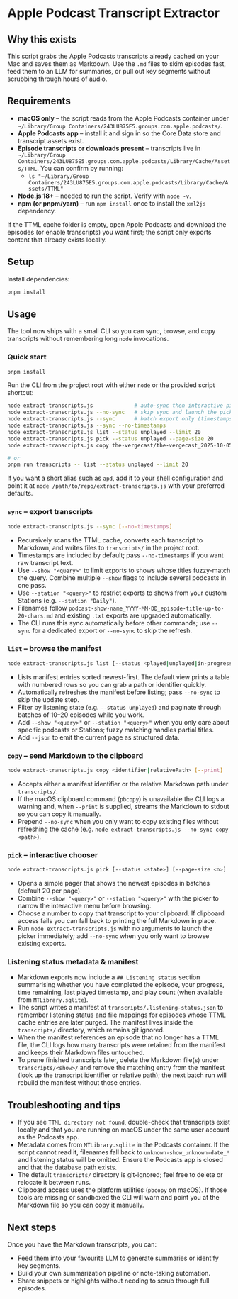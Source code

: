 # Apple Podcast Transcript Extractor

## Why this exists

This script grabs the Apple Podcasts transcripts already cached on your Mac and saves them as Markdown. Use the `.md` files to skim episodes fast, feed them to an LLM for summaries, or pull out key segments without scrubbing through hours of audio.

## Requirements

- **macOS only** – the script reads from the Apple Podcasts container under `~/Library/Group Containers/243LU875E5.groups.com.apple.podcasts/`.
- **Apple Podcasts app** – install it and sign in so the Core Data store and transcript assets exist.
- **Episode transcripts or downloads present** – transcripts live in `~/Library/Group Containers/243LU875E5.groups.com.apple.podcasts/Library/Cache/Assets/TTML`. You can confirm by running:
  - `ls "~/Library/Group Containers/243LU875E5.groups.com.apple.podcasts/Library/Cache/Assets/TTML"`
- **Node.js 18+** – needed to run the script. Verify with `node -v`.
- **npm (or pnpm/yarn)** – run `npm install` once to install the `xml2js` dependency.

If the TTML cache folder is empty, open Apple Podcasts and download the episodes (or enable transcripts) you want first; the script only exports content that already exists locally.

## Setup

Install dependencies:

```bash
pnpm install
```

## Usage

The tool now ships with a small CLI so you can sync, browse, and copy transcripts without remembering long `node` invocations.

### Quick start

```bash
pnpm install
```

Run the CLI from the project root with either `node` or the provided script shortcut:

```bash
node extract-transcripts.js             # auto-sync then interactive picker (default)
node extract-transcripts.js --no-sync   # skip sync and launch the picker with existing files
node extract-transcripts.js --sync      # batch export only (timestamps on)
node extract-transcripts.js --sync --no-timestamps
node extract-transcripts.js list --status unplayed --limit 20
node extract-transcripts.js pick --status unplayed --page-size 20
node extract-transcripts.js copy the-vergecast/the-vergecast_2025-10-05_version-history-hove.md

# or
pnpm run transcripts -- list --status unplayed --limit 20
```

If you want a short alias such as `apd`, add it to your shell configuration and point it at `node /path/to/repo/extract-transcripts.js` with your preferred defaults.

### `sync` – export transcripts

```bash
node extract-transcripts.js --sync [--no-timestamps]
```

- Recursively scans the TTML cache, converts each transcript to Markdown, and writes files to `transcripts/` in the project root.
- Timestamps are included by default; pass `--no-timestamps` if you want raw transcript text.
- Use `--show "<query>"` to limit exports to shows whose titles fuzzy-match the query. Combine multiple `--show` flags to include several podcasts in one pass.
- Use `--station "<query>"` to restrict exports to shows from your custom Stations (e.g. `--station "Daily"`).
- Filenames follow `podcast-show-name_YYYY-MM-DD_episode-title-up-to-20-chars.md` and existing `.txt` exports are upgraded automatically.
- The CLI runs this sync automatically before other commands; use `--sync` for a dedicated export or `--no-sync` to skip the refresh.

### `list` – browse the manifest

```bash
node extract-transcripts.js list [--status <played|unplayed|in-progress|all>] [--limit <n>] [--page <n>] [--json]
```

- Lists manifest entries sorted newest-first. The default view prints a table with numbered rows so you can grab a path or identifier quickly.
- Automatically refreshes the manifest before listing; pass `--no-sync` to skip the update step.
- Filter by listening state (e.g. `--status unplayed`) and paginate through batches of 10–20 episodes while you work.
- Add `--show "<query>"` or `--station "<query>"` when you only care about specific podcasts or Stations; fuzzy matching handles partial titles.
- Add `--json` to emit the current page as structured data.

### `copy` – send Markdown to the clipboard

```bash
node extract-transcripts.js copy <identifier|relativePath> [--print]
```

- Accepts either a manifest identifier or the relative Markdown path under `transcripts/`.
- If the macOS clipboard command (`pbcopy`) is unavailable the CLI logs a warning and, when `--print` is supplied, streams the Markdown to stdout so you can copy it manually.
- Prepend `--no-sync` when you only want to copy existing files without refreshing the cache (e.g. `node extract-transcripts.js --no-sync copy <path>`).

### `pick` – interactive chooser

```bash
node extract-transcripts.js pick [--status <state>] [--page-size <n>]
```

- Opens a simple pager that shows the newest episodes in batches (default 20 per page).
- Combine `--show "<query>"` or `--station "<query>"` with the picker to narrow the interactive menu before browsing.
- Choose a number to copy that transcript to your clipboard. If clipboard access fails you can fall back to printing the full Markdown in place.
- Run `node extract-transcripts.js` with no arguments to launch the picker immediately; add `--no-sync` when you only want to browse existing exports.

### Listening status metadata & manifest

- Markdown exports now include a `## Listening status` section summarising whether you have completed the episode, your progress, time remaining, last played timestamp, and play count (when available from `MTLibrary.sqlite`).
- The script writes a manifest at `transcripts/.listening-status.json` to remember listening status and file mappings for episodes whose TTML cache entries are later purged. The manifest lives inside the `transcripts/` directory, which remains git ignored.
- When the manifest references an episode that no longer has a TTML file, the CLI logs how many transcripts were retained from the manifest and keeps their Markdown files untouched.
- To prune finished transcripts later, delete the Markdown file(s) under `transcripts/<show>/` and remove the matching entry from the manifest (look up the transcript identifier or relative path); the next batch run will rebuild the manifest without those entries.

## Troubleshooting and tips

- If you see `TTML directory not found`, double-check that transcripts exist locally and that you are running on macOS under the same user account as the Podcasts app.
- Metadata comes from `MTLibrary.sqlite` in the Podcasts container. If the script cannot read it, filenames fall back to `unknown-show_unknown-date_*` and listening status will be omitted. Ensure the Podcasts app is closed and that the database path exists.
- The default `transcripts/` directory is git-ignored; feel free to delete or relocate it between runs.
- Clipboard access uses the platform utilities (`pbcopy` on macOS). If those tools are missing or sandboxed the CLI will warn and point you at the Markdown file so you can copy it manually.

## Next steps

Once you have the Markdown transcripts, you can:

- Feed them into your favourite LLM to generate summaries or identify key segments.
- Build your own summarization pipeline or note-taking automation.
- Share snippets or highlights without needing to scrub through full episodes.
